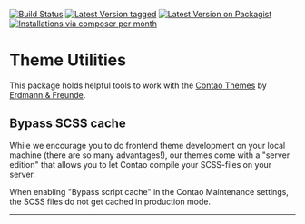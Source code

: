 [![Build Status](https://travis-ci.org/erdmannfreunde/theme-utils.svg)](https://travis-ci.org/erdmannfreunde/theme-utils)
[![Latest Version tagged](http://img.shields.io/github/tag/erdmannfreunde/theme-utils.svg)](https://github.com/erdmannfreunde/theme-utils/tags)
[![Latest Version on Packagist](https://img.shields.io/packagist/v/erdmannfreunde/theme-utils.svg)](https://packagist.org/packages/https://github.com/erdmannfreunde/theme-utils/tags)
[![Installations via composer per month](https://img.shields.io/packagist/dm/erdmannfreunde/theme-utils.svg)](https://packagist.org/packages/erdmannfreunde/theme-utils)

Theme Utilities
===============

This package holds helpful tools to work with the [Contao Themes][1] by [Erdmann & Freunde][2].

Bypass SCSS cache 
-----------------

While we encourage you to do frontend theme development on your local machine (there are so many advantages!), our 
themes come with a "server edition" that allows you to let Contao compile your SCSS-files on your server.

When enabling "Bypass script cache" in the Contao Maintenance settings, the SCSS files do not get cached in production
mode.

-------

[1]: https://erdmann-freunde.de/produkte/contao-themes/
[2]: https://erdmann-freunde.de/
